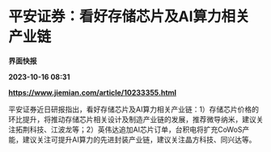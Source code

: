 # 平安证券：看好存储芯片及AI算力相关产业链
**界面快报**

**2023-10-16 08:31**

**https://www.jiemian.com/article/10233355.html**

平安证券近日研报指出，看好存储芯片及AI算力相关产业链：1）存储芯片价格的环比提升，将推动存储芯片相关设计及制造产业链的发展，推荐微导纳米，建议关注拓荆科技、江波龙等；2）英伟达追加AI芯片订单，台积电将扩充CoWoS产能，建议关注可提升AI算力的先进封装产业链，建议关注晶方科技、同兴达等。